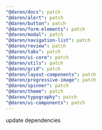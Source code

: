 ```yaml
---
"@daren/docs": patch
"@daren/alert": patch
"@daren/button": patch
"@daren/form-elements": patch
"@daren/modal": patch
"@daren/navigation-list": patch
"@daren/review": patch
"@daren/tabs": patch
"@daren/ui-core": patch
"@daren/utils": patch
"@daren/grid": patch
"@daren/layout-components": patch
"@daren/progressive-image": patch
"@daren/spinner": patch
"@daren/theme": patch
"@daren/typography": patch
"@daren/ui-components": patch
---
```


update dependencies
